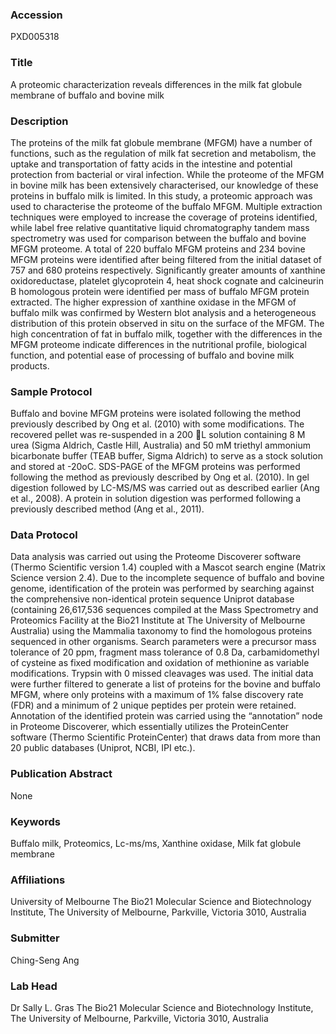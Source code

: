 ### Accession
PXD005318

### Title
A proteomic characterization reveals differences in the milk fat globule membrane of buffalo and bovine milk

### Description
The proteins of the milk fat globule membrane (MFGM) have a number of functions, such as the regulation of milk fat secretion and metabolism, the uptake and transportation of fatty acids in the intestine and potential protection from bacterial or viral infection. While the proteome of the MFGM in bovine milk has been extensively characterised, our knowledge of these proteins in buffalo milk is limited. In this study, a proteomic approach was used to characterise the proteome of the buffalo MFGM. Multiple extraction techniques were employed to increase the coverage of proteins identified, while label free relative quantitative liquid chromatography tandem mass spectrometry was used for comparison between the buffalo and bovine MFGM proteome.  A total of 220 buffalo MFGM proteins and 234 bovine MFGM proteins were identified after being filtered from the initial dataset of 757 and 680 proteins respectively. Significantly greater amounts of xanthine oxidoreductase, platelet glycoprotein 4, heat shock cognate and calcineurin B homologous protein were identified per mass of buffalo MFGM protein extracted. The higher expression of xanthine oxidase in the MFGM of buffalo milk was confirmed by Western blot analysis and a heterogeneous distribution of this protein observed in situ on the surface of the MFGM. The high concentration of fat in buffalo milk, together with the differences in the MFGM proteome indicate differences in the nutritional profile, biological function, and potential ease of processing of buffalo and bovine milk products.

### Sample Protocol
Buffalo and bovine MFGM proteins were isolated following the method previously described by Ong et al. (2010) with some modifications. The recovered pellet was re-suspended in a 200 L solution containing 8 M urea (Sigma Aldrich, Castle Hill, Australia) and 50 mM triethyl ammonium bicarbonate buffer (TEAB buffer, Sigma Aldrich) to serve as a stock solution and stored at -20oC. SDS-PAGE of the MFGM proteins was performed following the method as previously described by Ong et al. (2010). In gel digestion followed by LC-MS/MS was carried out as described earlier (Ang et al., 2008). A protein in solution digestion was performed following a previously described method (Ang et al., 2011).

### Data Protocol
Data analysis was carried out using the Proteome Discoverer software (Thermo Scientific version 1.4) coupled with a Mascot search engine (Matrix Science version 2.4). Due to the incomplete sequence of buffalo and bovine genome, identification of the protein was performed by searching against the comprehensive non-identical protein sequence Uniprot database (containing 26,617,536 sequences compiled at the Mass Spectrometry and Proteomics Facility at the Bio21 Institute at The University of Melbourne Australia) using the Mammalia taxonomy to find the homologous proteins sequenced in other organisms. Search parameters were a precursor mass tolerance of 20 ppm, fragment mass tolerance of 0.8 Da, carbamidomethyl of cysteine as fixed modification and oxidation of methionine as variable modifications. Trypsin with 0 missed cleavages was used. The initial data were further filtered to generate a list of proteins for the bovine and buffalo MFGM, where only proteins with a maximum of 1% false discovery rate (FDR) and a minimum of 2 unique peptides per protein were retained. Annotation of the identified protein was carried using the “annotation” node in Proteome Discoverer, which essentially utilizes the ProteinCenter software (Thermo Scientific ProteinCenter) that draws data from more than 20 public databases (Uniprot, NCBI, IPI etc.).

### Publication Abstract
None

### Keywords
Buffalo milk, Proteomics, Lc-ms/ms, Xanthine oxidase, Milk fat globule membrane

### Affiliations
University of Melbourne
The Bio21 Molecular Science and Biotechnology Institute, The University of Melbourne, Parkville, Victoria 3010, Australia

### Submitter
Ching-Seng Ang

### Lab Head
Dr Sally L. Gras
The Bio21 Molecular Science and Biotechnology Institute, The University of Melbourne, Parkville, Victoria 3010, Australia


